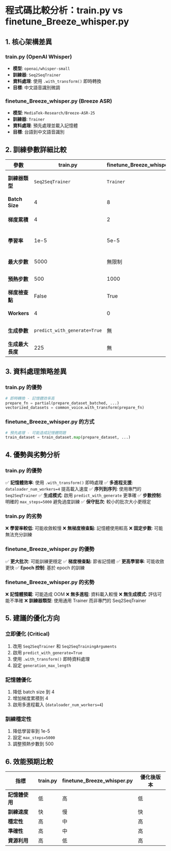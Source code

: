 # 程式碼比較分析：train.py vs finetune_Breeze_whisper.py

## 1. 核心架構差異

### train.py (OpenAI Whisper)
- **模型**: `openai/whisper-small`
- **訓練器**: `Seq2SeqTrainer`
- **資料處理**: 使用 `.with_transform()` 即時轉換
- **目標**: 中文語音識別微調

### finetune_Breeze_whisper.py (Breeze ASR)
- **模型**: `MediaTek-Research/Breeze-ASR-25`
- **訓練器**: `Trainer`
- **資料處理**: 預先處理並載入記憶體
- **目標**: 台語到中文語音識別

## 2. 訓練參數詳細比較

| 參數 | train.py | finetune_Breeze_whisper.py | 差異說明 |
|------|----------|---------------------------|----------|
| **訓練器類型** | `Seq2SeqTrainer` | `Trainer` | Seq2SeqTrainer 更適合語音到文字任務 |
| **Batch Size** | 4 | 8 | finetune 版本使用更大的批次 |
| **梯度累積** | 4 | 2 | train.py 有更大的有效批次大小 |
| **學習率** | 1e-5 | 5e-5 | finetune 版本使用更激進的學習率 |
| **最大步數** | 5000 | 無限制 | train.py 有明確的步數限制 |
| **預熱步數** | 500 | 1000 | finetune 版本預熱時間更長 |
| **梯度檢查點** | False | True | finetune 版本啟用記憶體節省 |
| **Workers** | 4 | 0 | train.py 使用多進程載入 |
| **生成參數** | `predict_with_generate=True` | 無 | train.py 啟用生成模式 |
| **生成最大長度** | 225 | 無 | train.py 限制生成長度 |

## 3. 資料處理策略差異

### train.py 的優勢
```python
# 即時轉換 - 記憶體效率高
prepare_fn = partial(prepare_dataset_batched, ...)
vectorized_datasets = common_voice.with_transform(prepare_fn)
```

### finetune_Breeze_whisper.py 的方式
```python
# 預先處理 - 可能造成記憶體問題
train_dataset = train_dataset.map(prepare_dataset, ...)
```

## 4. 優勢與劣勢分析

### train.py 的優勢
✅ **記憶體效率**: 使用 `.with_transform()` 即時處理
✅ **多進程支援**: `dataloader_num_workers=4` 提高載入速度
✅ **序列到序列**: 使用專門的 `Seq2SeqTrainer`
✅ **生成模式**: 啟用 `predict_with_generate` 更準確
✅ **步數控制**: 明確的 `max_steps=5000` 避免過度訓練
✅ **保守批次**: 較小的批次大小更穩定

### train.py 的劣勢
❌ **學習率較低**: 可能收斂較慢
❌ **無梯度檢查點**: 記憶體使用較高
❌ **固定步數**: 可能無法充分訓練

### finetune_Breeze_whisper.py 的優勢
✅ **更大批次**: 可能訓練更穩定
✅ **梯度檢查點**: 節省記憶體
✅ **更高學習率**: 可能收斂更快
✅ **Epoch 控制**: 基於 epoch 的訓練

### finetune_Breeze_whisper.py 的劣勢
❌ **記憶體預載**: 可能造成 OOM
❌ **無多進程**: 資料載入較慢
❌ **無生成模式**: 評估可能不準確
❌ **訓練器類型**: 使用通用 Trainer 而非專門的 Seq2SeqTrainer

## 5. 建議的優化方向

### 立即優化 (Critical)
1. 改用 `Seq2SeqTrainer` 和 `Seq2SeqTrainingArguments`
2. 啟用 `predict_with_generate=True`
3. 使用 `.with_transform()` 即時資料處理
4. 設定 `generation_max_length`

### 記憶體優化
1. 降低 batch size 到 4
2. 增加梯度累積到 4
3. 啟用多進程載入 (`dataloader_num_workers=4`)

### 訓練穩定性
1. 降低學習率到 1e-5
2. 設定 `max_steps=5000`
3. 調整預熱步數到 500

## 6. 效能預期比較

| 指標 | train.py | finetune_Breeze_whisper.py | 優化後版本 |
|------|----------|---------------------------|------------|
| **記憶體使用** | 低 | 高 | 低 |
| **訓練速度** | 快 | 慢 | 快 |
| **穩定性** | 高 | 中 | 高 |
| **準確性** | 高 | 中 | 高 |
| **資源利用** | 高 | 低 | 高 | 